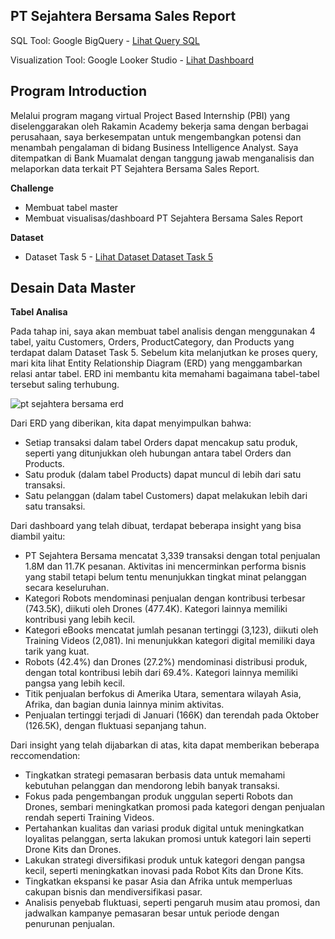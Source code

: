 
**PT Sejahtera Bersama Sales Report**
--- 

SQL Tool: Google BigQuery - [Lihat Query SQL](https://console.cloud.google.com/bigquery?sq=771506489227:160c5f895aed4550ae763fd006c4352c)

Visualization Tool: Google Looker Studio - [Lihat Dashboard](https://lookerstudio.google.com/reporting/97388c17-4745-4407-b0c3-090a7be6741b)


Program Introduction
---
Melalui program magang virtual Project Based Internship (PBI) yang diselenggarakan oleh Rakamin Academy bekerja sama dengan berbagai perusahaan, saya berkesempatan untuk mengembangkan potensi dan menambah pengalaman di bidang Business Intelligence Analyst. Saya ditempatkan di Bank Muamalat dengan tanggung jawab menganalisis dan melaporkan data terkait PT Sejahtera Bersama Sales Report.

**Challenge**
- Membuat tabel master
- Membuat visualisas/dashboard PT Sejahtera Bersama Sales Report

**Dataset**
- Dataset Task 5 - [Lihat Dataset Dataset Task 5](https://drive.google.com/file/d/1RwsBQ1FriNfz6qiq0V5nD7gF7jO81To3/view)

Desain Data Master
---
**Tabel Analisa**

Pada tahap ini, saya akan membuat tabel analisis dengan menggunakan 4 tabel, yaitu Customers, Orders, ProductCategory, dan Products yang terdapat dalam Dataset Task 5. Sebelum kita melanjutkan ke proses query, mari kita lihat Entity Relationship Diagram (ERD) yang menggambarkan relasi antar tabel. ERD ini membantu kita memahami bagaimana tabel-tabel tersebut saling terhubung.

![pt sejahtera bersama erd](https://github.com/user-attachments/assets/95eee23a-db98-48e3-9060-6465ddc255a2)

Dari ERD yang diberikan, kita dapat menyimpulkan bahwa:
- Setiap transaksi dalam tabel Orders dapat mencakup satu produk, seperti yang ditunjukkan oleh hubungan antara tabel Orders dan Products.
- Satu produk (dalam tabel Products) dapat muncul di lebih dari satu transaksi.
- Satu pelanggan (dalam tabel Customers) dapat melakukan lebih dari satu transaksi.

Dari dashboard yang telah dibuat, terdapat beberapa insight yang bisa diambil yaitu:

- PT Sejahtera Bersama mencatat 3,339 transaksi dengan total penjualan 1.8M dan 11.7K pesanan. Aktivitas ini mencerminkan performa bisnis yang stabil tetapi belum tentu menunjukkan tingkat minat pelanggan secara keseluruhan.
- Kategori Robots mendominasi penjualan dengan kontribusi terbesar (743.5K), diikuti oleh Drones (477.4K). Kategori lainnya memiliki kontribusi yang lebih kecil.
- Kategori eBooks mencatat jumlah pesanan tertinggi (3,123), diikuti oleh Training Videos (2,081). Ini menunjukkan kategori digital memiliki daya tarik yang kuat.
- Robots (42.4%) dan Drones (27.2%) mendominasi distribusi produk, dengan total kontribusi lebih dari 69.4%. Kategori lainnya memiliki pangsa yang lebih kecil.
- Titik penjualan berfokus di Amerika Utara, sementara wilayah Asia, Afrika, dan bagian dunia lainnya minim aktivitas.
- Penjualan tertinggi terjadi di Januari (166K) dan terendah pada Oktober (126.5K), dengan fluktuasi sepanjang tahun.

Dari insight yang telah dijabarkan di atas, kita dapat memberikan beberapa reccomendation:

- Tingkatkan strategi pemasaran berbasis data untuk memahami kebutuhan pelanggan dan mendorong lebih banyak transaksi.
- Fokus pada pengembangan produk unggulan seperti Robots dan Drones, sembari meningkatkan promosi pada kategori dengan penjualan rendah seperti Training Videos.
- Pertahankan kualitas dan variasi produk digital untuk meningkatkan loyalitas pelanggan, serta lakukan promosi untuk kategori lain seperti Drone Kits dan Drones.
- Lakukan strategi diversifikasi produk untuk kategori dengan pangsa kecil, seperti meningkatkan inovasi pada Robot Kits dan Drone Kits.
- Tingkatkan ekspansi ke pasar Asia dan Afrika untuk memperluas cakupan bisnis dan mendiversifikasi pasar.
- Analisis penyebab fluktuasi, seperti pengaruh musim atau promosi, dan jadwalkan kampanye pemasaran besar untuk periode dengan penurunan penjualan.
